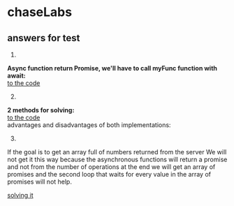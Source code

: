 # chaseLabs

## answers for test

1)
**Async function return Promise, we'll have to call myFunc function with await:**\
[to the code](https://github.com/orabenesh/chaseLabs/blob/6679c00fe9832e312600be1a347dd021a1daf3fd/answer1.tsx#L14)

2)
**2 methods for solving:**\
[to the code](https://github.com/orabenesh/chaseLabs/blob/9eee7d5e0cde06c28193c9b79f355349ee786907/answer2.tsx)\
advantages and disadvantages of both implementations:

3)
If the goal is to get an array full of numbers returned from the server
We will not get it this way because the asynchronous functions will return a promise and not from the number of operations at the end we will get an array of promises and the second loop that waits for every value in the array of promises will not help.

[solving it]()

